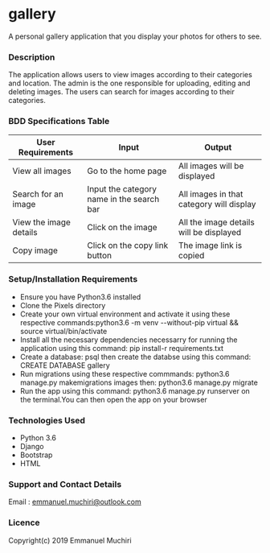 # gallery
A personal gallery application that you display your photos for others to see.
### Description
The application allows users to view images according to their categories and location. The admin is the one responsible for uploading, editing and deleting images. The users can search for images according to their categories.

### BDD Specifications Table
|        User Requirements                 |           Input                           |           Output                         |
|------------------------------------------|-------------------------------------------|------------------------------------------|
| View all images                          |  Go to the home page                      |    All images will be displayed          |
| Search for an image                      | Input the category name in the search bar | All images in that category will display |
| View the image details                   | Click on the image                        | All the image details will be displayed  |
| Copy image                               | Click on the copy link button             | The image link is copied                 | 

### Setup/Installation Requirements
<ul>
<li>Ensure you have Python3.6 installed</li>
<li>Clone the Pixels directory</li>
<li>Create your own virtual environment and activate it using these respective commands:python3.6 -m venv --without-pip virtual && source virtual/bin/activate</li>
<li>Install all the necessary dependencies necessarry for running the application using this command: pip install-r requirements.txt</li>
<li>Create a database: psql then create the databse using this command: CREATE DATABASE gallery</li>
<li>Run migrations using these respective commmands: python3.6 manage.py makemigrations images then: python3.6 manage.py migrate</li>
<li>Run the app using this command: python3.6 manage.py runserver on the terminal.You can then open the app on your browser</li>
</ul>

### Technologies Used
<ul>
<li>Python 3.6</li>
<li>Django</li>
<li>Bootstrap</li>
<li>HTML</li>
</ul>

### Support and Contact Details
Email : emmanuel.muchiri@outlook.com

### Licence 
Copyright(c) 2019  Emmanuel Muchiri